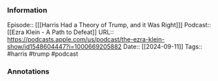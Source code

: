 ### Information

Episode:: [[[Harris Had a Theory of Trump, and it Was Right]]]
Podcast:: [[Ezra Klein - A Path to Defeat]]
URL:: https://podcasts.apple.com/us/podcast/the-ezra-klein-show/id1548604447?i=1000669205882
Date:: [[2024-09-11]]
Tags:: #harris #trump 
#podcast


### Annotations

